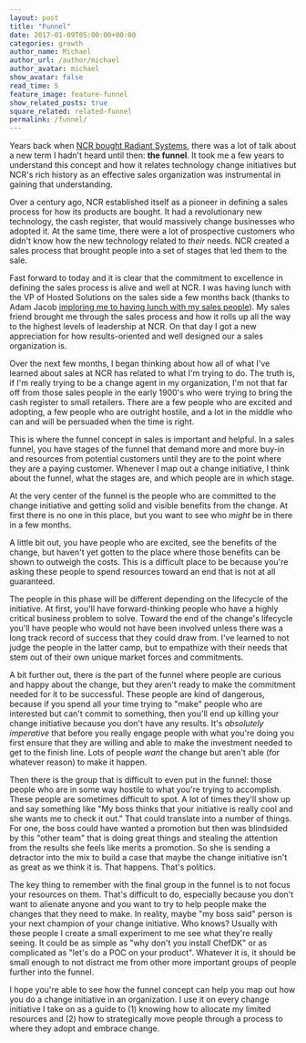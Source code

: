 ```yaml
---
layout: post
title: "Funnel"
date: 2017-01-09T05:00:00+00:00
categories: growth
author_name: Michael
author_url: /author/michael
author_avatar: michael
show_avatar: false
read_time: 5
feature_image: feature-funnel
show_related_posts: true
square_related: related-funnel
permalink: /funnel/
---
```

Years back when [NCR bought Radiant Systems](https://www.ncr.com/news/newsroom/news-releases/hospitality/ncr-completes-acquisition-of-radiant-systems), there was a lot of talk about a new term I hadn't heard until then: **the funnel**. It took me a few years to understand this concept and how it relates technology change initiatives but NCR's rich history as an effective sales organization was instrumental in gaining that understanding.

Over a century ago, NCR established itself as a pioneer in defining a sales process for how its products are bought. It had a revolutionary new technology, the cash register, that would massively change businesses who adopted it. At the same time, there were a lot of prospective customers who didn't know how the new technology related to _their_ needs. NCR created a sales process that brought people into a set of stages that led them to the sale. 

Fast forward to today and it is clear that the commitment to excellence in defining the sales process is alive and well at NCR. I was having lunch with the VP of Hosted Solutions on the sales side a few months back (thanks to Adam Jacob [imploring me to having lunch with my sales people](https://youtu.be/_DEToXsgrPc?t=2041)). My sales friend brought me through the sales process and how it rolls up all the way to the highest levels of leadership at NCR. On that day I got a new appreciation for how results-oriented and well designed our a sales organization is.

Over the next few months, I began thinking about how all of what I've learned about sales at NCR has related to what I'm trying to do. The truth is, if I'm really trying to be a change agent in my organization, I'm not that far off from those sales people in the early 1900's who were trying to bring the cash register to small retailers. There are a few people who are excited and adopting, a few people who are outright hostile, and a lot in the middle who can and will be persuaded when the time is right.

This is where the funnel concept in sales is important and helpful. In a sales funnel, you have stages of the funnel that demand more and more buy-in and resources from potential customers until they are to the point where they are a paying customer. Whenever I map out a change initiative, I think about the funnel, what the stages are, and which people are in which stage.

At the very center of the funnel is the people who are committed to the change initiative and getting solid and visible benefits from the change. At first there is no one in this place, but you want to see who _might_ be in there in a few months.

A little bit out, you have people who are excited, see the benefits of the change, but haven't yet gotten to the place where those benefits can be shown to outweigh the costs. This is a difficult place to be because you're asking these people to spend resources toward an end that is not at all guaranteed.

The people in this phase will be different depending on the lifecycle of the initiative. At first, you'll have forward-thinking people who have a highly critical business problem to solve. Toward the end of the change's lifecycle you'll have people who would not have been involved unless there was a long track record of success that they could draw from. I've learned to not judge the people in the latter camp, but to empathize with their needs that stem out of their own unique market forces and commitments.

A bit further out, there is the part of the funnel where people are curious and happy about the change, but they aren't ready to make the commitment needed for it to be successful. These people are kind of dangerous, because if you spend all your time trying to "make" people who are interested but can't commit to something, then you'll end up killing your change initiative because you don't have any results. It's *absolutely imperative* that before you really engage people with what you're doing you first ensure that they are willing and able to make the investment needed to get to the finish line. Lots of people _want_ the change but aren't able (for whatever reason) to make it happen.

Then there is the group that is difficult to even put in the funnel: those people who are in some way hostile to what you're trying to accomplish. These people are sometimes difficult to spot. A lot of times they'll show up and say something like "My boss thinks that your initiative is really cool and she wants me to check it out." That could translate into a number of things. For one, the boss could have wanted a promotion but then was blindsided by this "other team" that is doing great things and stealing the attention from the results she feels like merits a promotion. So she is sending a detractor into the mix to build a case that maybe the change initiative isn't as great as we think it is. That happens. That's politics.

The key thing to remember with the final group in the funnel is to not focus your resources on them. That's difficult to do, especially because you don't want to alienate anyone and you want to try to help people make the changes that they need to make. In reality, maybe "my boss said" person is your next champion of your change initiative. Who knows? Usually with these people I create a small experiment to me see what they're really seeing. It could be as simple as "why don't you install ChefDK" or as complicated as "let's do a POC on your product". Whatever it is, it should be small enough to not distract me from other more important groups of people further into the funnel.

I hope you're able to see how the funnel concept can help you map out how you do a change initiative in an organization. I use it on every change initiative I take on as a guide to (1) knowing how to allocate my limited resources and (2) how to strategically move people through a process to where they adopt and embrace change.  